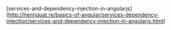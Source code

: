 [services-and-dependency-injection-in-angularjs] (http://henriquat.re/basics-of-angular/services-dependency-injection/services-and-dependency-injection-in-angularjs.html)

